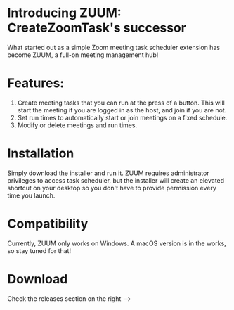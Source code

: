 # Introducing ZUUM: CreateZoomTask's successor

What started out as a simple Zoom meeting task scheduler extension has become ZUUM, a full-on meeting management hub!

# Features:
1. Create meeting tasks that you can run at the press of a button. This will start the meeting if you are logged in as the host, and join if you are not.
1. Set run times to automatically start or join meetings on a fixed schedule.
1. Modify or delete meetings and run times.

# Installation
Simply download the installer and run it. ZUUM requires administrator privileges to access task scheduler, but the installer will create an elevated shortcut on your desktop so you don't have to provide permission every time you launch. 

# Compatibility
Currently, ZUUM only works on Windows. A macOS version is in the works, so stay tuned for that!

# Download
Check the releases section on the right -->
